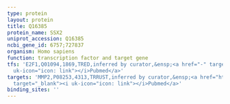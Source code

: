 ```yaml
---
type: protein
layout: protein
title: Q16385
protein_name: SSX2
uniprot_accession: Q16385
ncbi_gene_id: 6757;727837
organism: Homo sapiens
function: transcription factor and target gene
tfs: 'E2F1,Q01094,1869,TRED,inferred by curator,&ensp;<a href="-" target="_blank"><i
  uk-icon="icon: link"></i>Pubmed</a>'
targets: 'MMP2,P08253,4313,TRRUST,inferred by curator,&ensp;<a href="https://www.ncbi.nlm.nih.gov/pubmed/?term=15781633%5Buid%5D"
  target="_blank"><i uk-icon="icon: link"></i>Pubmed</a>'
binding_sites: ''
---
```

